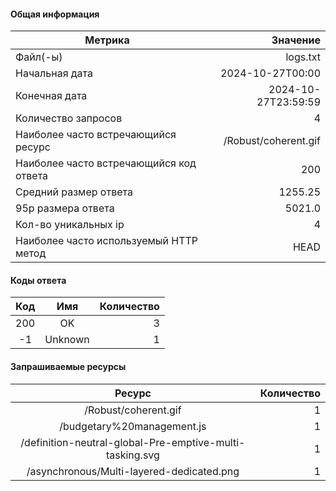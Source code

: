 #### Общая информация

|     Метрика     | Значение   |
|-----------------|-----------:|
| Файл(-ы) | logs.txt |
| Начальная дата | 2024-10-27T00:00 |
| Конечная дата | 2024-10-27T23:59:59 |
| Количество запросов | 4 |
| Наиболее часто встречающийся ресурс | /Robust/coherent.gif |
| Наиболее часто встречающийся код ответа | 200 |
| Средний размер ответа | 1255.25 |
| 95p размера ответа | 5021.0 |
| Кол-во уникальных ip | 4 |
| Наиболее часто используемый HTTP метод | HEAD |

#### Коды ответа

| Код |          Имя          | Количество |
|:---:|:---------------------:|-----------:|
| 200 | OK                   |          3 |
| -1 | Unknown              |          1 |

#### Запрашиваемые ресурсы

|     Ресурс      | Количество |
|:---------------:|-----------:|
| /Robust/coherent.gif |          1 |
| /budgetary%20management.js |          1 |
| /definition-neutral-global-Pre-emptive-multi-tasking.svg |          1 |
| /asynchronous/Multi-layered-dedicated.png |          1 |

